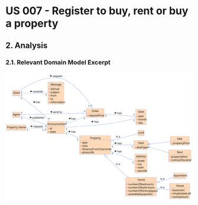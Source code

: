# US 007 - Register to buy, rent or buy a property

## 2. Analysis

### 2.1. Relevant Domain Model Excerpt 

![Domain Model](svg/us011-domain-model.svg)